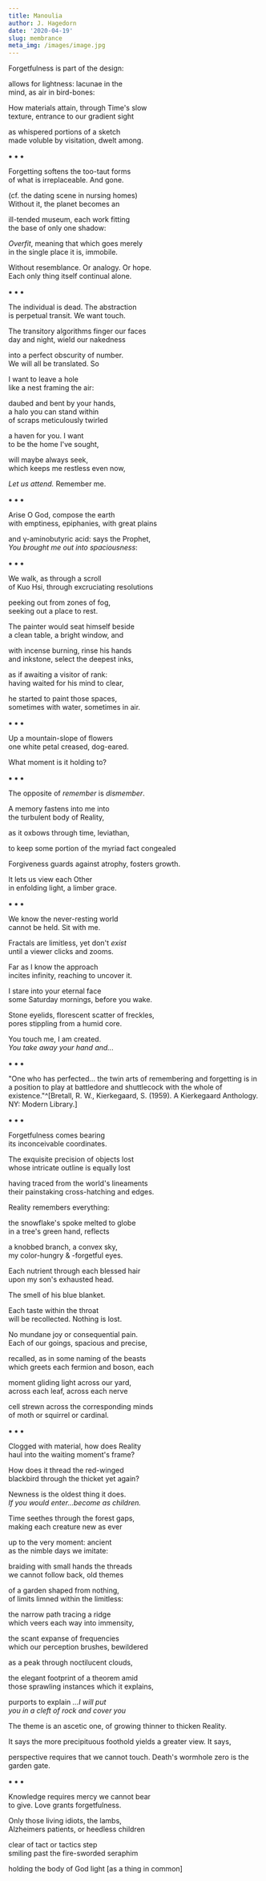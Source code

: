 ```yaml
---
title: Manoulia
author: J. Hagedorn
date: '2020-04-19'
slug: membrance
meta_img: /images/image.jpg
---
```



Forgetfulness is part of the design:  

allows for lightness: lacunae in the  
mind, as air in bird-bones:  

How materials attain, through Time's slow  
texture, entrance to our gradient sight  

as whispered portions of a sketch  
made voluble by visitation, dwelt among.  

⁕  ⁕  ⁕  

Forgetting softens the too-taut forms  
of what is irreplaceable.  And gone.  

(cf. the dating scene in nursing homes)  
Without it, the planet becomes an  

ill-tended museum, each work fitting  
the base of only one shadow:  

*Overfit*, meaning that which goes merely  
in the single place it is, immobile.  

Without resemblance. Or analogy.  Or hope.  
Each only thing itself continual alone.  

⁕  ⁕  ⁕  

The individual is dead.  The abstraction  
is perpetual transit.  We want touch.  

The transitory algorithms finger our faces  
day and night, wield our nakedness  

into a perfect obscurity of number.  
We will all be translated.  So  

I want to leave a hole  
like a nest framing the air:  

daubed and bent by your hands,  
a halo you can stand within  
of scraps meticulously twirled

a haven for you.  I want  
to be the home I've sought,  

will maybe always seek,  
which keeps me restless even now,  

*Let us attend.*  Remember me.

⁕  ⁕  ⁕  

Arise O God, compose the earth  
with emptiness, epiphanies, with great plains  

and γ-aminobutyric acid: says the Prophet,  
*You brought me out into spaciousness*:  

⁕  ⁕  ⁕  

We walk, as through a scroll  
of Kuo Hsi, through excruciating resolutions  

peeking out from zones of fog,  
seeking out a place to rest.

The painter would seat himself beside  
a clean table, a bright window, and  

with incense burning, rinse his hands  
and inkstone, select the deepest inks,  

as if awaiting a visitor of rank:  
having waited for his mind to clear,  

he started to paint those spaces,  
sometimes with water, sometimes in air.

⁕  ⁕  ⁕  

Up a mountain-slope of flowers  
one white petal creased, dog-eared.  

What moment is it holding to?

⁕  ⁕  ⁕  

The opposite of *remember* is *dismember*.  

A memory fastens into me into  
the turbulent body of Reality,  

as it oxbows through time, leviathan,  

to keep some portion of the myriad fact congealed

Forgiveness guards against atrophy, fosters growth.

It lets us view each Other  
in enfolding light, a limber grace.  



⁕  ⁕  ⁕  

We know the never-resting world  
cannot be held.  Sit with me.  

Fractals are limitless, yet don't *exist*  
until a viewer clicks and zooms.

Far as I know the approach  
incites infinity, reaching to uncover it.

I stare into your eternal face  
some Saturday mornings, before you wake.

Stone eyelids, florescent scatter of freckles,  
pores stippling from a humid core.

You touch me, I am created.  
*You take away your hand and...*

⁕  ⁕  ⁕  

"One who has perfected... the twin arts of remembering and forgetting is in a position to play at battledore and shuttlecock with the whole of existence."^[Bretall, R. W., Kierkegaard, S. (1959). A Kierkegaard Anthology. NY: Modern Library.]

⁕  ⁕  ⁕  

Forgetfulness comes bearing  
its inconceivable coordinates.  

The exquisite precision of objects lost  
whose intricate outline is equally lost 

having traced from the world's lineaments  
their painstaking cross-hatching and edges.  

Reality remembers everything:  

the snowflake's spoke melted to globe  
in a tree's green hand, reflects

a knobbed branch, a convex sky,  
my color-hungry & -forgetful eyes.

Each nutrient through each blessed hair  
upon my son's exhausted head.  

The smell of his blue blanket.

Each taste within the throat  
will be recollected.  Nothing is lost.  

No mundane joy or consequential pain.  
Each of our goings, spacious and precise,  

recalled, as in some naming of the beasts  
which greets each fermion and boson, each  

moment gliding light across our yard,  
across each leaf, across each nerve  

cell strewn across the corresponding minds  
of moth or squirrel or cardinal.  

⁕  ⁕  ⁕  

Clogged with material, how does Reality  
haul into the waiting moment's frame?  

How does it thread the red-winged  
blackbird through the thicket yet again?  

Newness is the oldest thing it does.  
*If you would enter...become as children.*

Time seethes through the forest gaps,  
making each creature new as ever  

up to the very moment: ancient  
as the nimble days we imitate:  

braiding with small hands the threads  
we cannot follow back, old themes  

of a garden shaped from nothing,  
of limits limned within the limitless:

the narrow path tracing a ridge  
which veers each way into immensity,  

the scant expanse of frequencies  
which our perception brushes, bewildered  

as a peak through noctilucent clouds,  

the elegant footprint of a theorem amid  
those sprawling instances which it explains,  

purports to explain  *...I will put*  
*you in a cleft of rock and cover you*

The theme is an ascetic one,
of growing thinner to thicken Reality.

It says the more precipituous foothold 
yields a greater view.  It says,

perspective requires that we cannot touch. 
Death's wormhole zero is the garden gate.

⁕  ⁕  ⁕  

Knowledge requires mercy we cannot bear  
to give.  Love grants forgetfulness.  

Only those living idiots, the lambs,  
Alzheimers patients, or heedless children

clear of tact or tactics step  
smiling past the fire-sworded seraphim  

holding the body of God
light [as a thing in common]
